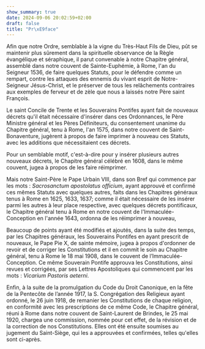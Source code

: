 ```yaml
---
show_summary: true
date: 2024-09-06 20:02:59+02:00
draft: false
title: "Pr\xE9face"
---
```





Afin que notre Ordre, semblable à la vigne du Très-Haut Fils de Dieu, pût se maintenir plus sûrement dans la spirituelle observance de la Règle évangélique et séraphique, il parut convenable à notre Chapitre général, assemblé dans notre couvent de Sainte-Euphémie, à Rome, l'an du Seigneur 1536, de faire quelques Statuts, pour le défendre comme un rempart, contre les attaques des ennemis du vivant esprit de Notre-Seigneur Jésus-Christ, et le préserver de tous les relâchements contraires aux exemples de ferveur et de zèle que nous a laissés notre Père saint François.

Le saint Concile de Trente et les Souverains Pontifes ayant fait de nouveaux décrets qu'il était nécessaire d'insérer dans ces Ordonnances, le Père Ministre général et les Pères Définiteurs, du consentement unanime du Chapitre général, tenu à Rome, l'an 1575, dans notre couvent de Saint-Bonaventure, jugèrent à propos de faire imprimer à nouveau ces Statuts, avec les additions que nécessitaient ces décrets.

Pour un semblable motif, c'est-à-dire pour y insérer plusieurs autres nouveaux décrets, le Chapitre général célébré en 1608, dans le même couvent, jugea à propos de les faire réimprimer.

Mais notre Saint-Père le Pape Urbain VIII, dans son Bref qui commence par les mots : *Sacrosanctum apostolatus officium*, ayant approuvé et confirmé ces mêmes Statuts avec quelques autres, faits dans les Chapitres généraux tenus à Rome en 1625, 1633, 1637; comme il était nécessaire de les insérer parmi les autres à leur place respective, avec quelques décrets pontificaux, le Chapitre général tenu à Rome en notre couvent de l'Immaculée-Conception en l'année 1643, ordonna de les réimprimer à nouveau,

Beaucoup de points ayant été modifiés et ajoutés, dans la suite des temps, par les Chapitres généraux, les Souverains Pontifes en ayant prescrit de nouveaux, le Pape Pie X, de sainte mémoire, jugea à propos d'ordonner de revoir et de corriger les Constitutions et il en commit le soin au Chapitre général, tenu à Rome le 18 mai 1908, dans le couvent de l’Immaculée-Conception. Ce même Souverain Pontife approuva les Constitutions, ainsi revues et corrigées, par ses Lettres Apostoliques qui commencent par les mots : *Vicarium Pastoris aeterni*.

Enfin, à la suite de la promulgation du Code du Droit Canonique, en la fête de la Pentecôte de l’année 1917, la S. Congrégation des Religieux ayant ordonné, le 26 juin 1918, de remanier les Constitutions de chaque religion, en conformité avec les prescriptions de ce même Code, le Chapitre général, réuni à Rome dans notre couvent de Saint-Laurent de Brindes, le 25 mai 1920, chargea une commission, nommée pour cet effet, de la révision et de la correction de nos Constitutions. Elles ont été ensuite soumises au jugement du Saint-Siège, qui les a approuvées et confirmées, telles qu'elles sont ci-après.


